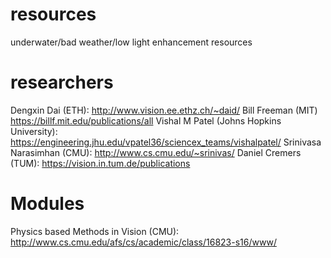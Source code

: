 # resources
underwater/bad weather/low light enhancement resources

# researchers
Dengxin Dai (ETH): http://www.vision.ee.ethz.ch/~daid/
Bill Freeman (MIT) https://billf.mit.edu/publications/all
Vishal M Patel (Johns Hopkins University): https://engineering.jhu.edu/vpatel36/sciencex_teams/vishalpatel/
Srinivasa Narasimhan (CMU): http://www.cs.cmu.edu/~srinivas/
Daniel Cremers (TUM): https://vision.in.tum.de/publications
# Modules
Physics based Methods in Vision (CMU): http://www.cs.cmu.edu/afs/cs/academic/class/16823-s16/www/
